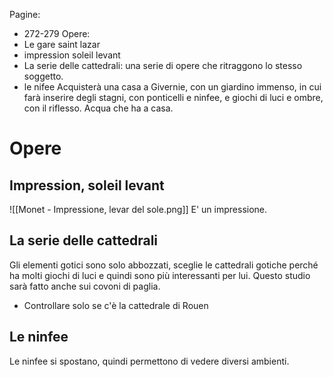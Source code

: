 Pagine:
- 272-279
Opere:
 - Le gare saint lazar
 - impression soleil levant
 - La serie delle cattedrali: una serie di opere che ritraggono lo stesso soggetto.
 - le nifee
Acquisterà una casa a Givernie, con un giardino immenso, in cui farà inserire degli stagni, con ponticelli e ninfee, e giochi di luci e ombre, con il riflesso. Acqua che ha a casa.
# Opere
## Impression, soleil levant
![[Monet - Impressione, levar del sole.png]]
E' un impressione.
## La serie delle cattedrali
Gli elementi gotici sono solo abbozzati, sceglie le cattedrali gotiche perché ha molti giochi di luci e quindi sono più interessanti per lui. Questo studio sarà fatto anche sui covoni di paglia.
- Controllare solo se c'è la cattedrale di Rouen
## Le ninfee
Le ninfee si spostano, quindi permettono di vedere diversi ambienti.